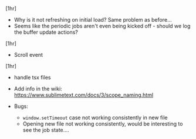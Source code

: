 [1hr]
- Why is it not refreshing on initial load? Same problem as before...
- Seems like the periodic jobs aren't even being kicked off - should we log the buffer update actions?

[1hr]
- Scroll event

[1hr]
- handle tsx files

- Add info in the wiki:
    https://www.sublimetext.com/docs/3/scope_naming.html

- Bugs:
    - `window.setTimeout` case not working consistently in new file
    - Opening new file not working consistently, would be interesting to see the job state....
